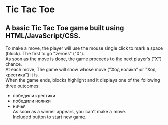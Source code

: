 
# Tic Tac Toe

## A basic Tic Tac Toe game built using HTML/JavaScript/CSS. 

To make a move, the player will use the mouse single click to mark a space (block). The first to go "zeroes" ("0").   
As soon as the move is done, the game proceeds to the next player’s ("X") chance.   
At each move, The game will show whose move ("Ход нолика" or "Ход крестика") it is.    
When the game ends, blocks highlight and it displays one of the following three outcomes:  
* победили крестики
* победили нолики
* ничья  
As soon as a winner appears, you can't make a move.  
Included button to start new game.
